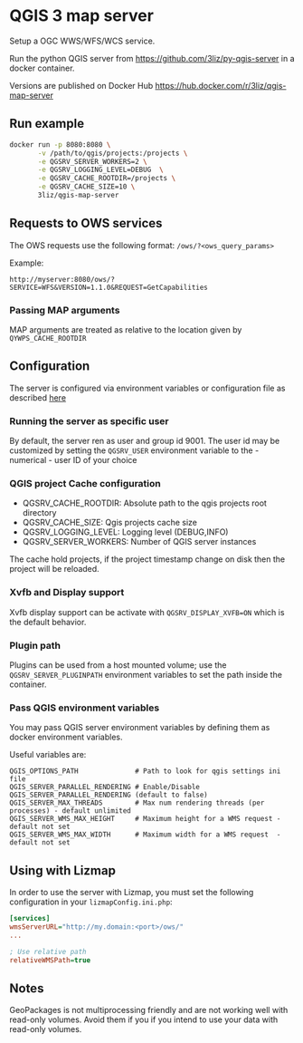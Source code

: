 # QGIS 3 map  server

Setup a OGC WWS/WFS/WCS service.

Run the python QGIS server from https://github.com/3liz/py-qgis-server in a docker container.

Versions are published on Docker Hub https://hub.docker.com/r/3liz/qgis-map-server

## Run example

```bash
docker run -p 8080:8080 \
       -v /path/to/qgis/projects:/projects \
       -e QGSRV_SERVER_WORKERS=2 \
       -e QGSRV_LOGGING_LEVEL=DEBUG  \
       -e QGSRV_CACHE_ROOTDIR=/projects \
       -e QGSRV_CACHE_SIZE=10 \
       3liz/qgis-map-server
```

## Requests to OWS services

The OWS requests use the following format:  `/ows/?<ows_query_params>`

Example:

```
http://myserver:8080/ows/?SERVICE=WFS&VERSION=1.1.0&REQUEST=GetCapabilities
```

### Passing MAP arguments

MAP arguments are treated as relative to the location given by  `QYWPS_CACHE_ROOTDIR`

## Configuration

The server is configured via environment variables or configuration file as
described [here](https://github.com/3liz/py-qgis-server/blob/master/README.md#configuration)

### Running the server as specific user 

By default, the server ren as user and group id 9001. The user id may be customized by setting
the `QGSRV_USER` environment variable to the - numerical - user ID of your choice 


### QGIS project Cache configuration

- QGSRV\_CACHE\_ROOTDIR: Absolute path to the qgis projects root directory
- QGSRV\_CACHE\_SIZE: Qgis projects cache size
- QGSRV\_LOGGING\_LEVEL: Logging level (DEBUG,INFO)
- QGSRV\_SERVER\_WORKERS: Number of QGIS server instances

The cache hold projects, if the project timestamp change on disk then the project will be reloaded.

### Xvfb and Display support

Xvfb display support can be activate with `QGSRV_DISPLAY_XVFB=ON` which is the default behavior.

### Plugin path

Plugins can be used from a host mounted volume; use the `QGSRV_SERVER_PLUGINPATH` environment
variables to set the path inside the container.

### Pass QGIS environment variables 

You may pass QGIS server environment variables by defining them as docker environment variables.

Useful variables are:

```
QGIS_OPTIONS_PATH              # Path to look for qgis settings ini file
QGIS_SERVER_PARALLEL_RENDERING # Enable/Disable QGIS_SERVER_PARALLEL_RENDERING (default to false)
QGIS_SERVER_MAX_THREADS        # Max num rendering threads (per processes) - default unlimited
QGIS_SERVER_WMS_MAX_HEIGHT     # Maximum height for a WMS request - default not set
QGIS_SERVER_WMS_MAX_WIDTH      # Maximum width for a WMS request  - default not set
```

## Using with Lizmap

In order to use the server with Lizmap, you must set the following configuration
in your `lizmapConfig.ini.php`:

```ini
[services]
wmsServerURL="http://my.domain:<port>/ows/"
...

; Use relative path
relativeWMSPath=true
```

## Notes

GeoPackages is not multiprocessing friendly and are not working well with read-only volumes.
Avoid them if you if you intend to use your data with read-only volumes.
